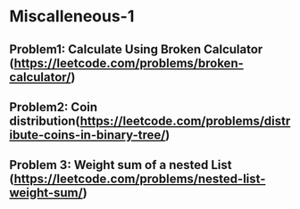 # Miscalleneous-1

## Problem1: Calculate Using Broken Calculator (https://leetcode.com/problems/broken-calculator/)

## Problem2: Coin distribution(https://leetcode.com/problems/distribute-coins-in-binary-tree/)




## Problem 3: Weight sum of a nested List (https://leetcode.com/problems/nested-list-weight-sum/)

